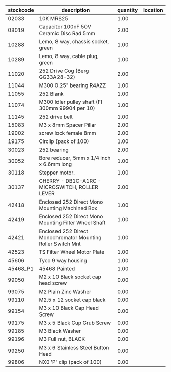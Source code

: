 |stockcode|description|quantity|location|
|---------|-----------|--------|--------|
|02033|10K MRS25|1.00||
|08019|Capacitor 100nF 50V Ceramic Disc Rad 5mm|2.00||
|10288|Lemo, 8 way, chassis socket, green|1.00||
|10289|Lemo, 8 way, cable plug, green|1.00||
|11020|252 Drive Cog (Berg GG33A28-32)|2.00||
|11044|M300 0.25" bearing R4AZZ|1.00||
|11055|252 Blank|1.00||
|11074|M300 Idler pulley shaft (FI 300mm 99904 per 10)|1.00||
|11145|252 drive belt|1.00||
|15083|M3 x 8mm Spacer Pillar|2.00||
|19002|screw lock female 8mm|2.00||
|19175|Circlip (pack of 100)|1.00||
|30023|252 bearing|2.00||
|30052|Bore reducer, 5mm x 1/4 inch x 6.6mm long|1.00||
|30118|Stepper motor.|1.00||
|30137|CHERRY - DB1C-A1RC - MICROSWITCH, ROLLER LEVER|2.00||
|42418|Enclosed 252 Direct Mono Mounting Machined Box|1.00||
|42419|Enclosed 252 Direct Mono Mounting Filter Wheel Shaft|1.00||
|42421|Enclosed 252 Direct Monochromator Mounting Roller Switch Mnt|1.00||
|42523|TS Filter Wheel Motor Plate|1.00||
|45606|Tyco 9 way housing|1.00||
|45468_P1|45468 Painted|1.00||
|99050|M2 x 10 Black socket cap head screw|0.00||
|99075|M2 Plain Zinc Washer|0.00||
|99110|M2.5 x 12 socket cap black|0.00||
|99154|M3 x 10 Black Cap Head Screw|0.00||
|99175|M3 x 5 Black Cup Grub Screw|0.00||
|99185|M3 Black Washer|0.00||
|99196|M3 Full nut, BLACK|0.00||
|99250|M3 x 6 Stainless Steel Button Head|0.00||
|99806|NX0 'P' clip (pack of 100)|0.00||
